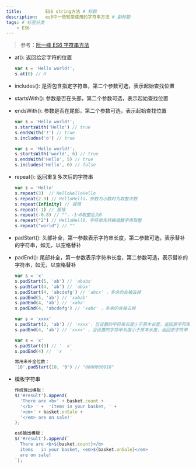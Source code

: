 ```yaml
---
title:         ES6 string方法 # 标题
description:   es6中一些较常使用的字符串方法 # 副标题
tags: # 标签分类
    - ES6
---
```




>参考：[阮一峰 ES6 字符串方法](http://es6.ruanyifeng.com/#docs/string)

* at(): 返回给定字符的位置
  ```js
  var s = 'Hello world!';
  s.at(0) // H
  ```

* includes(): 是否包含指定字符串，第二个参数可选，表示起始查找位置
 
* startsWith(): 参数是否在头部，第二个参数可选，表示起始查找位置

* endsWith(): 参数是否在尾部，第二个参数可选，表示起始查找位置
  ```js
  var s = 'Hello world!';
  s.startsWith('Hello') // true
  s.endsWith('!') // true
  s.includes('o') // true

  var s = 'Hello world!';
  s.startsWith('world', 6) // true
  s.endsWith('Hello', 5) // true
  s.includes('Hello', 6) // false   
  ```

* repeat(): 返回重复多次后的字符串
  ```js
  var s = 'Hello'
  s.repeat(3)  // HelloHelloHello
  s.repeat(2.9) // HelloHello，参数为小数时为取整次数
  s.repeat(Infinity) // 报错
  s.repeat(-1) // 报错
  s.repeat(-0.8) // ""，-1~0取整后为0
  s.repeat("2") // HelloHell0，字符串先转换成数字再取整
  s.repeat("world") // ""
  ```

* padStart(): 头部补全，第一参数表示字符串长度，第二参数可选，表示替补的字符串，如无，以空格替补

* padEnd(): 尾部补全，第一参数表示字符串长度，第二参数可选，表示替补的字符串，如无，以空格替补
  ```js
  var s = 'x'
  s.padStart(5, 'ab') // 'ababx'
  s.padStart(4, 'ab') // 'abax'
  s.padStart(4, 'abcdefg') // 'abcx' ，多余的会被去掉
  s.padEnd(5, 'ab') // 'xabab'
  s.padEnd(4, 'ab') // 'xaba'  
  s.padEnd(4, 'abcdefg') // 'xabc' ，多余的会被去掉

  var s = 'xxxx'
  s.padStart(2, 'ab') // 'xxxx'，当设置的字符串长度小于原本长度，返回原字符串
  s.padEnd(4, 'ab') // 'xxxx' ，当设置的字符串长度小于原本长度，返回原字符串

  var s = 'x'
  s.padStart(3) // '  x'
  s.padEnd(4) //  'x   '

  常用来补全位数：
  '10'.padStart(10, '0') // "0000000010"   
  ```

* 模板字符串
  ```js
  传统输出模板：
  $('#result').append(  
    'There are <b>' + basket.count +
    '</b> ' +  'items in your basket, ' +
    '<em>' + basket.onSale +
    '</em> are on sale!'
  );  

  es6输出模板：
  $('#result').append(`
    There are <b>${basket.count}</b>
    items   in your basket, <em>${basket.onSale}</em>
    are on sale!
  `);
  ```
